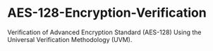 # AES-128-Encryption-Verification
Verification of Advanced Encryption Standard (AES-128) Using the Universal Verification Methodology (UVM).
